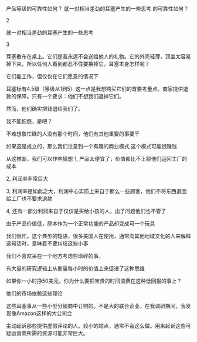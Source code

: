 产品等级的可靠性如何？
就一对相当差劲的耳塞产生的一些思考
的可靠性如何？

2

就一对相当差劲的耳塞产生的一些思考

3

耳塞散布在桌上。它们是我永远不会送给他人的礼物。它的外壳轻薄，顶盖太容易掉下来，所以任何人看到都忍不住要换掉它。耳塞本身怎样呢？

它们能工作，但仅仅在它们愿意的情况下

耳塞标有4.5级（等级从1到5）这一点是我想购买它们的首要考量点。商家提供退款的保障。只有一个要求：他们不想我们退掉它们。

然而，他们确实把钱退给我们了。

我不能抱怨，是吧？

不难想象忙碌的人没有那个时间，他们有其他重要的事要干

如果这是成立的，那么我们注意到一个有趣的商业模式,这个模式可能很赚钱

从这推断，我们可以作些猜想
1, 产品太便宜了，价值都比不上将他们运回工厂的成本

2, 利润率非常巨大

3, 利润率是如此之大，利润中心实质上来自于那么一些顾客，他们不将东西退回给工厂也不要求退款

4, 还有一部分利润来自于仅仅是买给小孩的人，出了问题他们也不管了

由于产品价值低，原本作为一个正常功能的产品却变成可一个玩具

我们很忙。这个典型的短语，很多美国人在使用，通常向其他地域文化的人来解释这句话时，意味着不要纠结这些小事

我们不喜欢呆在一个地方考虑些琐碎的事。

有大量的研究逻辑上从衡量每小时的价值上来促进了这种思维

如果你一小时挣50美元，你为什么要把宝贵的时间浪费在这种低回报的事上？

他们的市场依赖这些理论

这些耳塞事从一些小型分销商中订购的。不是大的联合企业。在我调研期间，我发现像Amazon这样的大公司会

主动起诉那些提供虚假评论的人。较小的站点，通常不会这么做。用来起诉这些可疑运营商所需的资源可能非常巨大。



